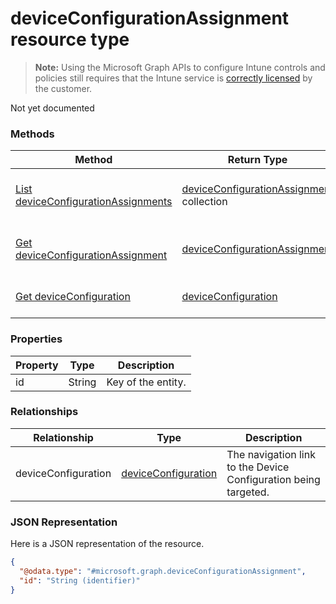 ﻿# deviceConfigurationAssignment resource type> **Note:** Using the Microsoft Graph APIs to configure Intune controls and policies still requires that the Intune service is [correctly licensed](https://www.microsoft.com/en-us/cloud-platform/microsoft-intune-pricing) by the customer.

Not yet documented
### Methods
|Method|Return Type|Description|
|---|---|---|
|[List deviceConfigurationAssignments](../api/intune_deviceconfig_deviceconfigurationassignment_list.md)|[deviceConfigurationAssignment](../resources/intune_deviceconfig_deviceconfigurationassignment.md) collection|List properties and relationships of the [deviceConfigurationAssignment](../resources/intune_deviceconfig_deviceconfigurationassignment.md) objects.|
|[Get deviceConfigurationAssignment](../api/intune_deviceconfig_deviceconfigurationassignment_get.md)|[deviceConfigurationAssignment](../resources/intune_deviceconfig_deviceconfigurationassignment.md)|Read properties and relationships of the [deviceConfigurationAssignment](../resources/intune_deviceconfig_deviceconfigurationassignment.md) object.|
|[Get deviceConfiguration](../api/intune_deviceconfig_deviceconfigurationassignment_get_deviceconfiguration.md)|[deviceConfiguration](../resources/intune_deviceconfig_deviceconfiguration.md)|Get the [deviceConfiguration](../resources/intune_deviceconfig_deviceconfiguration.md) from the deviceConfiguration navigation property.|

### Properties
|Property|Type|Description|
|---|---|---|
|id|String|Key of the entity.|

### Relationships
|Relationship|Type|Description|
|---|---|---|
|deviceConfiguration|[deviceConfiguration](../resources/intune_deviceconfig_deviceconfiguration.md)|The navigation link to the Device Configuration being targeted.|

### JSON Representation
Here is a JSON representation of the resource.
<!-- {
  "blockType": "resource",
  "keyProperty": "id",
  "@odata.type": "microsoft.graph.deviceConfigurationAssignment"
}
-->
```json
{
  "@odata.type": "#microsoft.graph.deviceConfigurationAssignment",
  "id": "String (identifier)"
}
```



